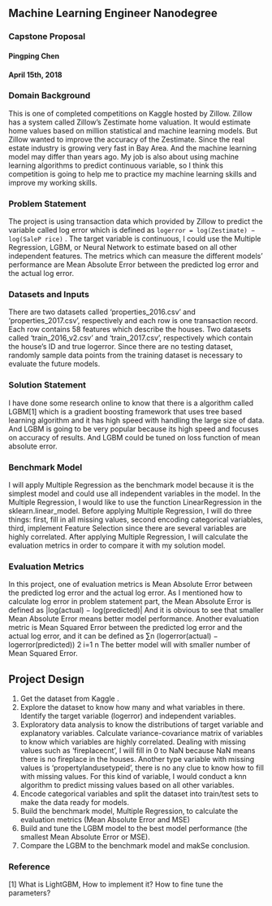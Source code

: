 ## Machine Learning Engineer Nanodegree 
### Capstone Proposal
#### Pingping Chen 
#### April 15th, 2018

### Domain Background

This is one of completed competitions on Kaggle hosted by Zillow. Zillow has a system called Zillow’s Zestimate home valuation. It would estimate home values based on million statistical and machine learning models. But Zillow wanted to improve the accuracy of the Zestimate. Since the real estate industry is growing very fast in Bay Area. And the machine learning model may differ than years ago. My job is also about using machine learning algorithms to predict continuous variable, so I think this competition is going to help me to practice my machine learning skills and improve my working skills.

### Problem Statement
The project is using transaction data which provided by Zillow to predict the variable called log error which is defined as `logerror = log(Zestimate) − log(SaleP rice)` . The target variable is continuous, I could use the Multiple Regression, LGBM, or Neural Network to estimate based on all other independent features. The metrics which can measure the different models’ performance are Mean Absolute Error between the predicted log error and the actual log error.

### Datasets and Inputs
There are two datasets called ‘properties_2016.csv’ and ‘properties_2017.csv’, respectively and each row is one transaction record. Each row contains 58 features which describe the houses. Two datasets called ‘train_2016_v2.csv’ and ‘train_2017.csv’, respectively which contain the house’s ID and true logerror. Since there are no testing dataset, randomly sample data points from the training dataset is necessary to evaluate the future models.

### Solution Statement
I have done some research online to know that there is a algorithm called LGBM[1] which is a gradient boosting framework that uses tree based learning algorithm and it has high speed with handling the large size of data. And LGBM is going to be very popular because its high speed and focuses on accuracy of results. And LGBM could be tuned on loss function of mean absolute error.

### Benchmark Model
I will apply Multiple Regression as the benchmark model because it is the simplest model and could use all independent variables in the model. In the Multiple Regression, I would like to use the function LinearRegression in the sklearn.linear_model. Before applying Multiple Regression, I will do three things: first, fill in all missing values, second encoding categorical variables, third, implement Feature Selection since there are several variables are highly correlated. After applying Multiple Regression, I will calculate the evaluation metrics in order to compare it with my solution model.

### Evaluation Metrics
In this project, one of evaluation metrics is Mean Absolute Error between the predicted log error and the actual log error. As I mentioned how to calculate log error in problem statement part, the Mean Absolute Error is defined as
|log(actual) − log(predicted)|
And it is obvious to see that smaller Mean Absolute Error means better model performance.
Another evaluation metric is Mean Squared Error between the predicted log error and the actual log error, and it can be defined as
∑n (logerror(actual) − logerror(predicted)) 2 i=1
n
The better model will with smaller number of Mean Squared Error.

## Project Design
1. Get the dataset from  Kaggle .
2. Explore the dataset to know how many and what variables in there. Identify the target
variable (logerror) and independent variables.
3. Exploratory data analysis to know the distributions of target variable and explanatory
variables. Calculate variance-covariance matrix of variables to know which variables are highly correlated. Dealing with missing values such as ‘fireplacecnt’, I will fill in 0 to NaN because NaN means there is no fireplace in the houses. Another type variable with missing values is ‘propertylandusetypeid’, there is no any clue to know how to fill with missing values. For this kind of variable, I would conduct a knn algorithm to predict missing values based on all other variables.
4. Encode categorical variables and split the dataset into train/test sets to make the data ready for models.
5. Build the benchmark model, Multiple Regression, to calculate the evaluation metrics (Mean Absolute Error and MSE)
6. Build and tune the LGBM model to the best model performance (the smallest Mean Absolute Error or MSE).
7. Compare the LGBM to the benchmark model and makSe conclusion.
### Reference
[1]  What is LightGBM, How to implement it? How to fine tune the parameters?
